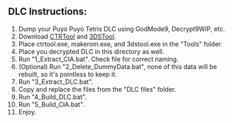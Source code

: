 ## DLC Instructions:

1. Dump your Puyo Puyo Tetris DLC using GodMode9, Decrypt9WIP, etc.
2. Download [CTRTool](https://github.com/profi200/Project_CTR/releases/latest/) and [3DSTool](https://github.com/dnasdw/3dstool/releases/latest/).
3. Place ctrtool.exe, makerom.exe, and 3dstool.exe in the "Tools" folder.
4. Place you decrypted DLC in this directory as well.
5. Run "1_Extract_CIA.bat". Check file for correct naming.
6. (Optional) Run "2_Delete_DummyData.bat", none of this data will be rebuilt, so it's pointless to keep it.
7. Run "3_Extract_DLC.bat".
8. Copy and replace the files from the "DLC files" folder.
9. Run "4_Build_DLC.bat".
10. Run "5_Build_CIA.bat".
11. Enjoy.